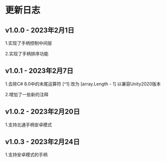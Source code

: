 # 更新日志

## v1.0.0 - 2023年2月1日

1.实现了手柄控制中间层

2.实现了手柄排序功能


## v1.0.1 - 2023年2月7日

1.去除C# 8.0中的末尾运算符 [^1] 改为 [array.Length - 1] 以兼容Unity2020版本

2.增加了一些新的注释


## v1.0.2 - 2023年2月20日

1.支持北通手柄安卓模式


## v1.0.3 - 2023年2月24日

1.支持安卓模式的手柄